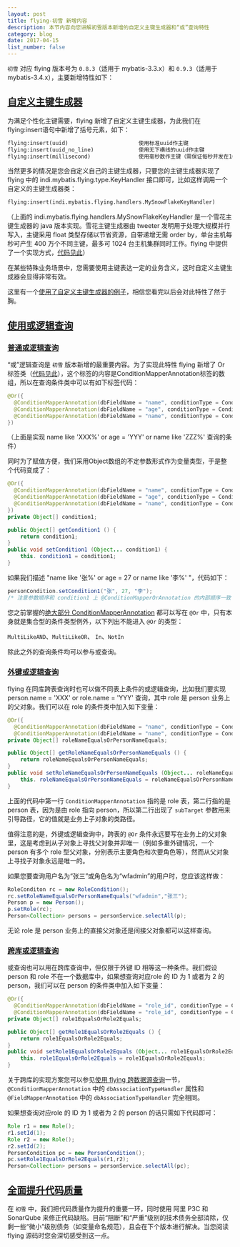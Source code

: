 ```yaml
---
layout: post
title: flying-初雪 新增内容
description: 本节内容向您讲解初雪版本新增的自定义主键生成器和“或”查询特性
category: blog
date: 2017-04-15
list_number: false
---
```

`初雪` 对应 flying 版本号为 `0.8.3`（适用于 mybatis-3.3.x）和 `0.9.3`（适用于 mybatis-3.4.x），主要新增特性如下：

## [自定义主键生成器](#自定义主键生成器)
为满足个性化主键需要，flying 新增了自定义主键生成器，为此我们在flying:insert语句中新增了括号元素，如下：
```xml
flying:insert(uuid)                      使用标准uuid作主键
flying:insert(uuid_no_line)              使用无下横线的uuid作主键
flying:insert(millisecond)               使用毫秒数作主键（需保证每秒并发在1000以下）
```
当然更多的情况是您会自定义自己的主键生成器，只要您的主键生成器实现了 flying 中的 indi.mybatis.flying.type.KeyHandler 接口即可，比如这样调用一个自定义的主键生成器类：
```xml
flying:insert(indi.mybatis.flying.handlers.MySnowFlakeKeyHandler)
```
（上面的 indi.mybatis.flying.handlers.MySnowFlakeKeyHandler 是一个雪花主键生成器的 java 版本实现。雪花主键生成器由 tweeter 发明用于处理大规模并行写入，主键采用 float 类型存储以节省资源，自带递增无需 order by，单台主机每秒可产生 400 万个不同主键，最多可 1024 台主机集群同时工作。flying 中提供了一个实现方式，[代码见此](https://gitee.com/limeng32/mybatis.flying/blob/master/src/main/java/indi/mybatis/flying/handlers/SnowFlakeKeyHandler.java)）

在某些特殊业务场景中，您需要使用主键表达一定的业务含义，这时自定义主键生成器会显得非常有效。

这里有一个[使用了自定义主键生成器的例子](https://gitee.com/limeng32/flying-demo2/tree/use-flying-0.9.3/)，相信您看完以后会对此特性了然于胸。

## [使用或逻辑查询](#使用或逻辑查询)

### [普通或逻辑查询](#普通或逻辑查询)
“或”逻辑查询是 `初雪` 版本新增的最重要内容。为了实现此特性 flying 新增了 Or 标签类（[代码见此](https://gitee.com/limeng32/mybatis.flying/blob/master/src/main/java/indi/mybatis/flying/annotations/Or.java)），这个标签的内容是ConditionMapperAnnotation标签的数组，所以在查询条件类中可以有如下标签代码：
```java
@Or({
  @ConditionMapperAnnotation(dbFieldName = "name", conditionType = ConditionType.HeadLike),
  @ConditionMapperAnnotation(dbFieldName = "age", conditionType = ConditionType.Equal), 
  @ConditionMapperAnnotation(dbFieldName = "name", conditionType = ConditionType.HeadLike) 
})
```
（上面是实现 name like 'XXX%' or age = 'YYY' or name like 'ZZZ%' 查询的条件）

同时为了赋值方便，我们采用Object数组的不定参数形式作为变量类型，于是整个代码变成了：
```java
@Or({
  @ConditionMapperAnnotation(dbFieldName = "name", conditionType = ConditionType.HeadLike),
  @ConditionMapperAnnotation(dbFieldName = "age", conditionType = ConditionType.Equal), 
  @ConditionMapperAnnotation(dbFieldName = "name", conditionType = ConditionType.HeadLike) 
})
private Object[] condition1;

public Object[] getCondition1 () {
	return condition1;
}
public void setCondition1 (Object... condition1) {
	this. condition1 = condition1;
}
```
如果我们描述 "name like '张%' or age = 27 or name like '李%' "，代码如下：
```java
personCondition.setCondition1("张", 27, "李");
/* 注意参数顺序和 condition1 上 @ConditionMapperOrAnnotation 的内部顺序一致 */
```
您之前掌握的[绝大部分 ConditionMapperAnnotation](https://gitee.com/limeng32/mybatis.flying/blob/master/src/main/java/indi/mybatis/flying/statics/ConditionType.java) 都可以写在 `@Or` 中，只有本身就是集合型的条件类型例外，以下列出不能进入 `@Or` 的类型：

`MultiLikeAND`、`MultiLikeOR`、 `In`、`NotIn`

除此之外的查询条件均可以参与或查询。

### [外键或逻辑查询](#外键或逻辑查询)
flying 在同库跨表查询时也可以做不同表上条件的或逻辑查询，比如我们要实现 person.name = 'XXX' or role.name = 'YYY' 查询，其中 role 是 person 业务上的父对象。我们可以在 role 的条件类中加入如下变量：
```java
@Or({ 
  @ConditionMapperAnnotation(dbFieldName = "name", conditionType = ConditionType.Equal),
  @ConditionMapperAnnotation(dbFieldName = "name", conditionType = ConditionType.Equal, subTarget = mypackage.Person.class) })
private Object[] roleNameEqualsOrPersonNameEquals;

public Object[] getRoleNameEqualsOrPersonNameEquals () {
	return roleNameEqualsOrPersonNameEquals;
}
public void setRoleNameEqualsOrPersonNameEquals (Object... roleNameEqualsOrPersonNameEquals) {
	this. roleNameEqualsOrPersonNameEquals = roleNameEqualsOrPersonNameEquals;
}
```
上面的代码中第一行 `ConditionMapperAnnotation` 指的是 role 表，第二行指的是 person 表，因为是由 role 指向 person，所以第二行出现了 `subTarget` 参数用来引导路径，它的值就是业务上子对象的类路径。

值得注意的是，外键或逻辑查询中，跨表的 `@Or` 条件永远要写在业务上的父对象里，这是考虑到从子对象上寻找父对象并非唯一（例如多重外键情况，一个 person 有多个 role 型父对象，分别表示主要角色和次要角色等），然而从父对象上寻找子对象永远是唯一的。

如果您要查询用户名为“张三”或角色名为“wfadmin”的用户时，您应该这样做：
```java
RoleConditon rc = new RoleCondition();
rc.setRoleNameEqualsOrPersonNameEquals("wfadmin","张三");
Person p = new Person();
p.setRole(rc);
Person<Collection> persons = personService.selectAll(p);
```
无论 role 是 person 业务上的直接父对象还是间接父对象都可以这样查询。

### [跨库或逻辑查询](#跨库或逻辑查询)
或查询也可以用在跨库查询中，但仅限于外键 ID 相等这一种条件。我们假设 person 和 role 不在一个数据库中，如果想查询对应role 的 ID 为 1 或者为 2 的 person，我们可以在 person 的条件类中加入如下变量：
```java
@Or({ 
  @ConditionMapperAnnotation(dbFieldName = "role_id", conditionType = ConditionType.Equal, dbAssociationTypeHandler = mypackage.typeHandler.RoleTypeHandler.class),
  @ConditionMapperAnnotation(dbFieldName = "role_id", conditionType = ConditionType.Equal, dbAssociationTypeHandler = mypackage.typeHandler.RoleTypeHandler.class) })
private Object[] role1EqualsOrRole2Equals;

public Object[] getRole1EqualsOrRole2Equals () {
	return role1EqualsOrRole2Equals;
}
public void setRole1EqualsOrRole2Equals (Object... role1EqualsOrRole2Equals) {
	this. role1EqualsOrRole2Equals = role1EqualsOrRole2Equals;
}
```

关于跨库的实现方案您可以参见[使用 flying 跨数据源查询](http://flying-doc.limeng32.com/2017/05/01/2017-05-01-%E4%BD%BF%E7%94%A8flying%E8%A7%A3%E5%86%B3pojo%E8%87%AA%E5%8A%A8%E6%98%A0%E5%B0%84%E9%97%AE%E9%A2%98/#%E8%B7%A8%E6%95%B0%E6%8D%AE%E6%BA%90)一节，`@ConditionMapperAnnotation` 中的 `dbAssociationTypeHandler` 属性和 `@FieldMapperAnnotation` 中的 `dbAssociationTypeHandler` 完全相同。

如果想查询对应role 的 ID 为 1 或者为 2 的 person 的话只需如下代码即可：

```java
Role r1 = new Role();
r1.setId(1);
Role r2 = new Role();
r2.setId(2);
PersonCondition pc = new PersonCondition();
pc.setRole1EqualsOrRole2Equals(r1,r2);
Person<Collection> persons = personService.selectAll(pc);
```
## [全面提升代码质量](#全面提升代码质量)
在 `初雪` 中，我们把代码质量作为提升的重要一环，同时使用 阿里 P3C 和 SonarQube 来修正代码缺陷。目前“阻断”和“严重”级别的技术债务全部消除，仅剩一些“微小”级别债务（如变量命名规范），且会在下个版本进行解决。当您阅读 flying 源码时您会深切感受到这一点。